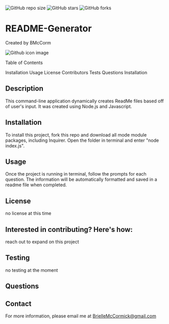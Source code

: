 ![GitHub repo size](https://img.shields.io/github/repo-size/BMcCorm/README-Generator)
![GitHub stars](https://img.shields.io/github/stars/BMcCorm/README-Generator?style=social)
![GitHub forks](https://img.shields.io/github/forks/BMcCorm/README-Generator?style=social)

# README-Generator

Created by BMcCorm

![Github icon image](https://avatars1.githubusercontent.com/u/64443618?v=4)

Table of Contents

Installation
Usage
License
Contributors
Tests
Questions
Installation

## Description

This command-line application dynamically creates ReadMe files based off of user's input. It was created using Node.js and Javascript.

## Installation

To install this project, fork this repo and download all mode module packages, including Inquirer. Open the folder in terminal and enter "node index.js".

## Usage

Once the project is running in terminal, follow the prompts for each question. The information will be automatically formatted and saved in a readme file when completed.

## License

no license at this time

## Interested in contributing? Here's how:

reach out to expand on this project

## Testing

no testing at the moment

## Questions

## Contact

For more information, please email me at BrielleMcCormick@gmail.com
